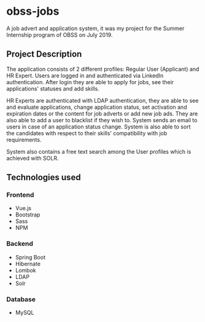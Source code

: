 # obss-jobs
A job advert and application system, it was my project for the Summer Internship program of OBSS on July 2019.

## Project Description
The application consists of 2 different profiles: Regular User (Applicant) and HR Expert. Users are logged in and authenticated via LinkedIn authentication. After login they are able to apply for jobs, see their applications' statuses and add skills.

HR Experts are authenticated with LDAP authentication, they are able to see and evaluate applications, change application status, set activation and expiration dates or the content for job adverts or add new job ads. They are also able to add a user to blacklist if they wish to. System sends an email to users in case of an application status change. System is also able to sort the candidates with respect to their skills' compatibility with job requirements.

System also contains a free text search among the User profiles which is achieved with SOLR. 

## Technologies used

### Frontend

* Vue.js
* Bootstrap
* Sass
* NPM

### Backend

* Spring Boot
* Hibernate
* Lombok
* LDAP
* Solr

### Database

* MySQL
